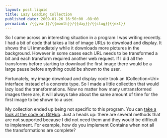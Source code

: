 ```yaml
--- 
layout: post.liquid
title: Lazy Loading Collection
published_date: 2009-01-26 16:50:00 -08:00
permalink: /{{year}}/{{month}}/{{day}}/{{slug}}{{ext}}
---
```


So I came across an interesting situation in a program I was writing recently.  I had a bit of code that takes a list of image URLs to download and display.  It shows the UI immediately while it downloads more pictures in the background.  However in some cases each URL needs to be transformed a bit and each transform required another web request.  If I did all the transforms before starting to download the first image there would be a large pause before anything could be shown to the user.

Fortunately, my image download and display code took an ICollection&lt;Uri&gt; interface instead of a concrete type.  So I made a little collection that would lazy load the transformations.  Now no matter how many untransformed images there are, it will always take about the same amount of time for the first image to be shown to a user.

My collection ended up being not specific to this program.  You can <a href="https://github.com/AustinWise/austin/blob/8b93d0cd1cbabd6d0120734af8568d15996cb155/Austin/Collections/LazyCollection.cs">take a look at the code on GitHub</a>.  Just a heads up: there are several methods that are not supported because I did not need them and they would be difficult to implement.  For example, how do you implement Contains when not all the transformations are complete?
